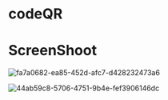 # codeQR

# ScreenShoot

![fa7a0682-ea85-452d-afc7-d428232473a6](https://user-images.githubusercontent.com/112906590/211869768-047f423c-53d4-4b21-af75-57074d89860e.jpg)

![44ab59c8-5706-4751-9b4e-fef3906146dc](https://user-images.githubusercontent.com/112906590/211869948-7ef4c630-9488-4748-8066-d60c36bc965a.jpg)
